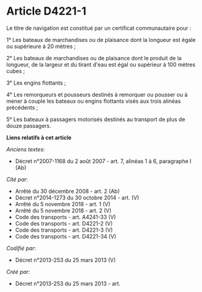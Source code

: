 # Article D4221-1

Le titre de navigation est constitué par un certificat communautaire pour :

1° Les bateaux de marchandises ou de plaisance dont la longueur est égale ou supérieure à 20 mètres ;

2° Les bateaux de marchandises ou de plaisance dont le produit de la longueur, de la largeur et du tirant d'eau est égal ou
supérieur à 100 mètres cubes ;

3° Les engins flottants ;

4° Les remorqueurs et pousseurs destinés à remorquer ou pousser ou à mener à couple les bateaux ou engins flottants visés aux
trois alinéas précédents ;

5° Les bateaux à passagers motorisés destinés au transport de plus de douze passagers.

**Liens relatifs à cet article**

_Anciens textes_:

  - Décret n°2007-1168 du 2 août 2007 - art. 7, alinéas 1 à 6, paragraphe I (Ab)

_Cité par_:

  - Arrêté du 30 décembre 2008 - art. 2 (Ab)
  - Décret n°2014-1273 du 30 octobre 2014 - art. (V)
  - Arrêté du 5 novembre 2018 - art. 1 (V)
  - Arrêté du 5 novembre 2018 - art. 2 (V)
  - Code des transports - art. A4241-33  (V)
  - Code des transports - art. D4221-2 (V)
  - Code des transports - art. D4221-3 (V)
  - Code des transports - art. D4221-34 (V)

_Codifié par_:

  - Décret n°2013-253 du 25 mars 2013 (V)

_Créé par_:

  - Décret n°2013-253 du 25 mars 2013 - art.
